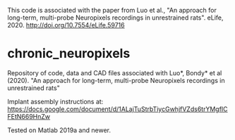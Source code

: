 This code is associated with the paper from Luo et al., "An approach for long-term, multi-probe
Neuropixels recordings in unrestrained
rats". eLife, 2020. http://doi.org/10.7554/eLife.59716


# chronic_neuropixels
Repository of code, data and CAD files associated with Luo*, Bondy* et al (2020). "An approach for long-term, multi-probe Neuropixels recordings in unrestrained rats"

Implant assembly instructions at: https://docs.google.com/document/d/1ALajTuStrbTiycGwhjfVZds6trYMgfICFEtN669HnZw 

Tested on Matlab 2019a and newer.
